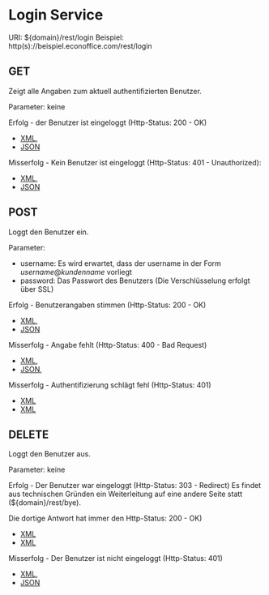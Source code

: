 # Login Service

URI: ${domain}/rest/login
Beispiel: http(s)://beispiel.econoffice.com/rest/login

## GET
Zeigt alle Angaben zum aktuell authentifizierten Benutzer.

Parameter: keine

Erfolg - der Benutzer ist eingeloggt (Http-Status: 200 - OK)
* [XML](https://github.com/daturainformatik/econOfficeREST-API/login/login.get.xml), 
* [JSON](https://github.com/daturainformatik/econOfficeREST-API/login/login.get.json)

Misserfolg - Kein Benutzer ist eingeloggt (Http-Status: 401 - Unauthorized):
* [XML](https://github.com/daturainformatik/econOfficeREST-API/login/login.unauthorized.xml), 
* [JSON](https://github.com/daturainformatik/econOfficeREST-API/login/login.unauthorized.json)

## POST
Loggt den Benutzer ein. 

Parameter:
* username: Es wird erwartet, dass der username in der Form *username*@*kundenname* vorliegt
* password: Das Passwort des Benutzers (Die Verschlüsselung erfolgt über SSL)

Erfolg - Benutzerangaben stimmen (Http-Status: 200 - OK)
* [XML](https://github.com/daturainformatik/econOfficeREST-API/login/login.post.xml), 
* [JSON](https://github.com/daturainformatik/econOfficeREST-API/login/login.post.json)

Misserfolg - Angabe fehlt (Http-Status: 400 - Bad Request)
* [XML](https://github.com/daturainformatik/econOfficeREST-API/login/login.bad_request.xml),
* [JSON](https://github.com/daturainformatik/econOfficeREST-API/login/login.bad_request.json),

Misserfolg - Authentifizierung schlägt fehl (Http-Status: 401)
* [XML](https://github.com/daturainformatik/econOfficeREST-API/login/login.unauthenticated.xml)
* [XML](https://github.com/daturainformatik/econOfficeREST-API/login/login.unauthenticated.json)

## DELETE
Loggt den Benutzer aus.

Parameter: keine

Erfolg - Der Benutzer war eingeloggt (Http-Status: 303 - Redirect)
Es findet aus technischen Gründen ein Weiterleitung auf eine andere Seite statt (${domain}/rest/bye).

Die dortige Antwort hat immer den Http-Status: 200 - OK)
* [XML](https://github.com/daturainformatik/econOfficeREST-API/login/login.bye.xml)
* [XML](https://github.com/daturainformatik/econOfficeREST-API/login/login.bye.json)

Misserfolg - Der Benutzer ist nicht eingeloggt (Http-Status: 401)
* [XML](https://github.com/daturainformatik/econOfficeREST-API/login/login.unauthorized.xml), 
* [JSON](https://github.com/daturainformatik/econOfficeREST-API/login/login.unauthorized.json)
